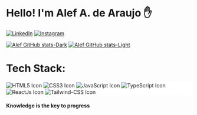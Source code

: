 <h1>Hello! I'm Alef A. de Araujo ✋</h1>

[![LinkedIn](https://img.shields.io/badge/LinkedIn-0077B5?style=for-the-badge&logo=linkedin&logoColor=white)](https://www.linkedin.com/in/alefalvesaraujo/)
[![Instagram](https://img.shields.io/badge/Instagram-E4405F?style=for-the-badge&logo=instagram&logoColor=white)]()

[![Alef GitHub stats-Dark](https://github-readme-stats.vercel.app/api?username=alefalves4867&show_icons=true&theme=dark#gh-dark-mode-only)](https://github.com/anuraghazra/github-readme-stats#gh-dark-mode-only)
[![Alef GitHub stats-Light](https://github-readme-stats.vercel.app/api?username=alefalves4867&show_icons=true&theme=default#gh-light-mode-only)](https://github.com/anuraghazra/github-readme-stats#gh-light-mode-only)



<h1>
  Tech Stack:
</h1>

<div style="display:inline-block; background-color: white;">
  <img src="https://img.shields.io/badge/HTML5-E34F26?style=for-the-badge&logo=html5&logoColor=white" align="center" alt="HTML5 Icon">
  <img src="https://img.shields.io/badge/CSS3-1572B6?style=for-the-badge&logo=css3&logoColor=white"  align="center" alt="CSS3 Icon"/>
  <img src="https://img.shields.io/badge/JavaScript-323330?style=for-the-badge&logo=javascript&logoColor=F7DF1E" align="center" alt="JavaScript Icon"/> 
  <img src="https://img.shields.io/badge/TypeScript-007ACC?style=for-the-badge&logo=typescript&logoColor=white" align="center" alt="TypeScript Icon"/>
  <img src="https://img.shields.io/badge/React-20232A?style=for-the-badge&logo=react&logoColor=61DAFB" align="center" alt="ReactJs Icon"/>
  <img src="https://img.shields.io/badge/Tailwind_CSS-38B2AC?style=for-the-badge&logo=tailwind-css&logoColor=white" align="center" alt="Tailwind-CSS Icon"/>
</div><br/>

#### Knowledge is the key to progress
